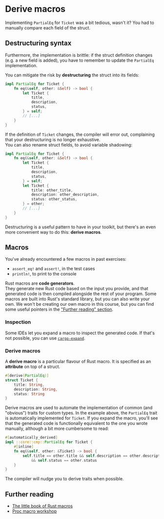 # Derive macros

Implementing `PartialEq` for `Ticket` was a bit tedious, wasn't it?
You had to manually compare each field of the struct.

## Destructuring syntax

Furthermore, the implementation is brittle: if the struct definition changes
(e.g. a new field is added), you have to remember to update the `PartialEq` implementation.

You can mitigate the risk by **destructuring** the struct into its fields:

```rust
impl PartialEq for Ticket {
    fn eq(&self, other: &Self) -> bool {
        let Ticket {
            title,
            description,
            status,
        } = self;
        // [...]
    }
}
```

If the definition of `Ticket` changes, the compiler will error out, complaining that your
destructuring is no longer exhaustive.\
You can also rename struct fields, to avoid variable shadowing:

```rust
impl PartialEq for Ticket {
    fn eq(&self, other: &Self) -> bool {
        let Ticket {
            title,
            description,
            status,
        } = self;
        let Ticket {
            title: other_title,
            description: other_description,
            status: other_status,
        } = other;
        // [...]
    }
}
```

Destructuring is a useful pattern to have in your toolkit, but
there's an even more convenient way to do this: **derive macros**.

## Macros

You've already encountered a few macros in past exercises:

- `assert_eq!` and `assert!`, in the test cases
- `println!`, to print to the console

Rust macros are **code generators**.\
They generate new Rust code based on the input you provide, and that generated code is then compiled alongside
the rest of your program. Some macros are built into Rust's standard library, but you can also
write your own. We won't be creating our own macro in this course, but you can find some useful
pointers in the ["Further reading" section](#further-reading).

### Inspection

Some IDEs let you expand a macro to inspect the generated code. If that's not possible, you can use
[`cargo-expand`](https://github.com/dtolnay/cargo-expand).

### Derive macros

A **derive macro** is a particular flavour of Rust macro. It is specified as an **attribute** on top of a struct.

```rust
#[derive(PartialEq)]
struct Ticket {
    title: String,
    description: String,
    status: String
}
```

Derive macros are used to automate the implementation of common (and "obvious") traits for custom types.
In the example above, the `PartialEq` trait is automatically implemented for `Ticket`.
If you expand the macro, you'll see that the generated code is functionally equivalent to the one you wrote manually,
although a bit more cumbersome to read:

```rust
#[automatically_derived]
impl ::core::cmp::PartialEq for Ticket {
    #[inline]
    fn eq(&self, other: &Ticket) -> bool {
        self.title == other.title && self.description == other.description
            && self.status == other.status
    }
}
```

The compiler will nudge you to derive traits when possible.

## Further reading

- [The little book of Rust macros](https://veykril.github.io/tlborm/)
- [Proc macro workshop](https://github.com/dtolnay/proc-macro-workshop)
